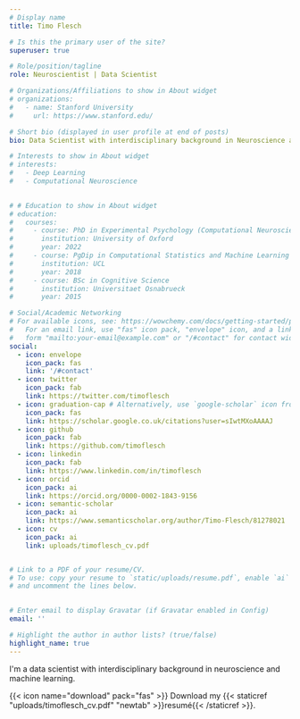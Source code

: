 ```yaml
---
# Display name
title: Timo Flesch

# Is this the primary user of the site?
superuser: true

# Role/position/tagline
role: Neuroscientist | Data Scientist

# Organizations/Affiliations to show in About widget
# organizations:
#   - name: Stanford University
#     url: https://www.stanford.edu/

# Short bio (displayed in user profile at end of posts)
bio: Data Scientist with interdisciplinary background in Neuroscience and AI.

# Interests to show in About widget
# interests:
#   - Deep Learning
#   - Computational Neuroscience
  

# # Education to show in About widget
# education:
#   courses:
#     - course: PhD in Experimental Psychology (Computational Neuroscience)
#       institution: University of Oxford
#       year: 2022
#     - course: PgDip in Computational Statistics and Machine Learning
#       institution: UCL
#       year: 2018
#     - course: BSc in Cognitive Science
#       institution: Universitaet Osnabrueck
#       year: 2015

# Social/Academic Networking
# For available icons, see: https://wowchemy.com/docs/getting-started/page-builder/#icons
#   For an email link, use "fas" icon pack, "envelope" icon, and a link in the
#   form "mailto:your-email@example.com" or "/#contact" for contact widget.
social:
  - icon: envelope
    icon_pack: fas
    link: '/#contact'
  - icon: twitter
    icon_pack: fab
    link: https://twitter.com/timoflesch
  - icon: graduation-cap # Alternatively, use `google-scholar` icon from `ai` icon pack
    icon_pack: fas
    link: https://scholar.google.co.uk/citations?user=sIwtMXoAAAAJ
  - icon: github
    icon_pack: fab
    link: https://github.com/timoflesch
  - icon: linkedin
    icon_pack: fab
    link: https://www.linkedin.com/in/timoflesch
  - icon: orcid
    icon_pack: ai
    link: https://orcid.org/0000-0002-1843-9156
  - icon: semantic-scholar
    icon_pack: ai
    link: https://www.semanticscholar.org/author/Timo-Flesch/81278021
  - icon: cv
    icon_pack: ai
    link: uploads/timoflesch_cv.pdf


# Link to a PDF of your resume/CV.
# To use: copy your resume to `static/uploads/resume.pdf`, enable `ai` icons in `params.toml`,
# and uncomment the lines below.
 

# Enter email to display Gravatar (if Gravatar enabled in Config)
email: ''

# Highlight the author in author lists? (true/false)
highlight_name: true
---
```


I'm a data scientist with interdisciplinary background in neuroscience and machine learning.

{{< icon name="download" pack="fas" >}} Download my {{< staticref "uploads/timoflesch_cv.pdf" "newtab" >}}resumé{{< /staticref >}}.
